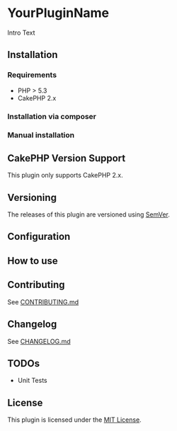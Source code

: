 # YourPluginName

Intro Text

## Installation

### Requirements

- PHP > 5.3
- CakePHP 2.x

### Installation via composer

### Manual installation

## CakePHP Version Support

This plugin only supports CakePHP 2.x.

## Versioning

The releases of this plugin are versioned using [SemVer](http://semver.org/).

## Configuration

## How to use

## Contributing

See [CONTRIBUTING.md](CONTRIBUTING.md)

## Changelog

See [CHANGELOG.md](CHANGELOG.md)

## TODOs

- Unit Tests

## License

This plugin is licensed under the [MIT License](LICENSE).
